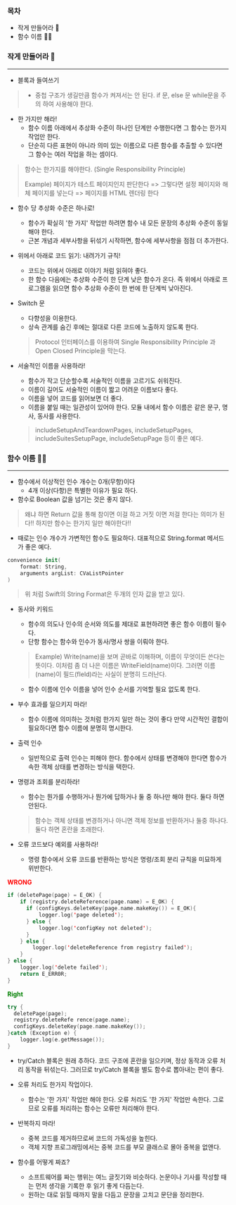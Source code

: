 ### 목차

- 작게 만들어라 🧸
- 함수 이름 🧏‍♂️



### 작게 만들어라 🧸

---

- 블록과 들여쓰기

> - 중첩 구조가 생길만큼 함수가 켜져서는 안 된다. if 문, else 문 while문을 주의 하여 사용해야 한다.

- 한 가지만 해라!
  - 함수 이름 아래에서 추상화 수준이 하나인 단계만 수행한다면 그 함수는 한가지 작업만 한다.
  - 단순히 다른 표현이 아니라 의미 있는 이름으로 다른 함수를 추출할 수 있다면 그 함수는 여러 작업을 하는 셈이다.

> 함수는 한가지를 해야한다. (Single Responsibility Principle)
>
> Example) 페이지가 테스트 페이지인지 판단한다 => 그렇다면 설정 페이지와 해체 페이지를 넣는다 => 페이지를 HTML 렌더링 한다

- 함수 당 추상화 수준은 하나로!

  - 함수가 확실히 '한 가지' 작업만 하려면 함수 내 모든 문장의 추상화 수준이 동일해야 한다.
  - 근본 개념과 세부사항을 뒤섞기 시작하면, 함수에 세부사항을 점점 더 추가한다.

- 위에서 아래로 코드 읽기: 내려가기 규칙!

  - 코드는 위에서 아래로 이야기 처럼 읽혀야 좋다.
  - 한 함수 다음에는 추상화 수준이 한 단계 낮은 함수가 온다. 즉 위에서 아래로 프로그램을 읽으면 함수 추상화 수준이 한 번에 한 단계씩 낮아진다.

- Switch 문

  - 다향성을 이용한다.
  - 상속 관계를 숨긴 후에는 절대로 다른 코드에 노출하지 않도록 한다.

  >
  >
  >Protocol 인터페이스를 이용하여 Single Responsibility Principle 과 Open Closed Principle을  막는다.

- 서술적인 이름을 사용하라!

  - 함수가 작고 단순할수록 서술적인 이름을 고르기도 쉬워진다.
  - 이름이 길어도 서술적인 이름이 짧고 어려운 이름보다 좋다.
  - 이름을 넣어 코드를 읽어보면 더 좋다. 
  - 이름을 붙일 때는 일관성이 있어야 한다. 모듈 내에서 함수 이름은 같은 문구, 명사, 동사를 사용한다.

  > includeSetupAndTeardownPages, includeSetupPages, includeSuitesSetupPage, includeSetupPage 등이 좋은 예다.



### 함수 이름 🧏‍♂️

---

- 함수에서 이상적인 인수 개수는 0개(무항)이다
  - 4개 이상(다항)은 특별한 이유가 필요 하다.
- 함수로 Boolean 값을 넘기는 것은 좋지 않다.

> 왜냐 하면 Return 값을 통해 참이면 이걸 하고 거짓 이면 저걸 한다는 의미가 된다!! 하지만 함수는 한가지 일만 해야한다!!

- 때로는 인수 개수가 가변적인 함수도 필요하다. 대표적으로 String.format 메서드가 좋은 예다.

```swift
convenience init(
    format: String,
    arguments argList: CVaListPointer
)
```

> 위 처럼 Swift의 String Format은 두개의 인자 값을 받고 있다.

- 동사와 키워드

  - 함수의 의도나 인수의 순서와 의도를 제대로 표현하려면 좋은 함수 이름이 필수다.
  - 단항 함수는 함수와 인수가 동사/명사 쌍을 이뤄야 한다.

  > Example) Write(name)을 보며 곧바로 이해하며, 이름이 무엇이든 쓴다는 뜻이다. 이처럼 좀 더 나은 이름은 WriteField(name)이다. 그러면 이름(name)이 필드(fIeld)라는 사실이 분명히 드러난다.

  - 함수 이름에 인수 이름을 넣어 인수 순서를 기억할 필요 없도록 한다.

- 부수 효과를 일으키지 마라!

  - 함수 이름에 의미하는 것처럼 한가지 일만 하는 것이 좋다 만약 시간적인 결합이 필요하다면 함수 이름에 분명히 명시한다.

- 출력 인수

  - 일반적으로 출력 인수는 피해야 한다. 함수에서 상태를 변경해야 한다면 함수가 속한 객체 상태를 변경하는 방식을 택한다.

- 명령과 조회를 분리하라!

  - 함수는 뭔가를 수행하거나 뭔가에 답하거나 둘 중 하나만 해야 한다. 둘다 하면 안된다.

  > 함수는 객체 상태를 변경하거나 아니면 객체 정보를 반환하거나 둘중 하나다. 둘다 하면 혼란을 초래한다.

- 오류 코드보다 예외를 사용하라!

  - 명령 함수에서 오류 코드를 반환하는 방식은 명령/조회 분리 규칙을 미묘하게 위반한다.

<span style="color: red; font-weight:bold; "> WRONG </span>

```swift
if (deletePage(page) = E_OK) {
    if (registry.deleteReference(page.name) = E_OK) {
      if (configKeys.deleteKey(page.name.makeKey()) = E_OK){ 
          logger.log('page deleted');
      } else {
          logger.log('configKey not deleted');
      }
    } else {
    	logger.log('deleteReference from registry failed');
    }
} else {
	logger.log('delete failed'); 
    return E_ERR0R;
}
```

<span style="color: green; font-weight:bold; "> Right </span>

```swift
try {
  deletePage(page);
  registry.deleteRefe rence(page.name); 
  configKeys.deleteKey(page.name.makeKey());
}catch (Exception e) { 
	logger.log(e.getMessage());
}
```

- try/Catch 블록은 원래 추하다.  코드 구조에 혼란을 일으키며, 정상 동작과 오류 처리 동작을 뒤섞는다. 그러므로 try/Catch 블록을 별도 함수로 뽑아내는 편이 좋다.

- 오류 처리도 한가지 작업이다.
  - 함수는 '한 가지' 작업만 해야 한다. 오류 처리도 '한 가지' 작업만 속한다. 그로므로 오류를 처리하는 함수는 오류만 처리해야 한다.
- 반복하지 마라!
  - 중복 코드를 제거하므로써 코드의 가독성을 높힌다.
  - 객체 지향 프로그래밍에서는 중복 코드를 부모 클래스로 몰아 중복을 없앤다.
- 함수를 어떻게 짜죠?
  - 소프트웨어를 짜는 행위는 여느 글짓기와 비슷하다. 논문이나 기사를 작성할 때는 먼저 생각을 기록한 후 읽기 좋게 다듬는다.
  - 원하는 대로 읽힐 때까지 말을 다듬고 문장을 고치고 문단을 정리한다.